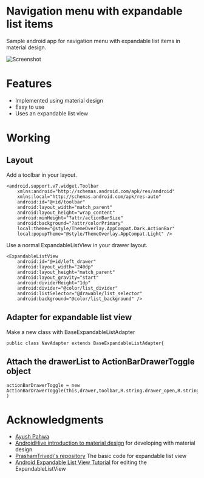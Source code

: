 # Navigation menu with expandable list items

Sample android app for navigation menu with expandable list items in material design.

![Screenshot](https://github.com/D8thReaper/android-navigation-menu-expandable/screen.jpg)


# Features

- Implemented using material design
- Easy to use
- Uses an expandable list view


# Working

## Layout 
Add a toolbar in your layout.

	<android.support.v7.widget.Toolbar 
		xmlns:android="http://schemas.android.com/apk/res/android"
    	xmlns:local="http://schemas.android.com/apk/res-auto"
    	android:id="@+id/toolbar"
    	android:layout_width="match_parent"
    	android:layout_height="wrap_content"
    	android:minHeight="?attr/actionBarSize"
    	android:background="?attr/colorPrimary"
    	local:theme="@style/ThemeOverlay.AppCompat.Dark.ActionBar"
    	local:popupTheme="@style/ThemeOverlay.AppCompat.Light" />	

Use a normal ExpandableListView in your drawer layout.

	<ExpandableListView
		android:id="@+id/left_drawer"
		android:layout_width="240dp"
    	android:layout_height="match_parent"
		android:layout_gravity="start"
		android:dividerHeight="1dp"
        android:divider="@color/list_divider"
		android:listSelector="@drawable/list_selector"
		android:background="@color/list_background" /> 
 
## Adapter for expandable list view

Make a new class with BaseExpandableListAdapter

	public class NavAdapter extends BaseExpandableListAdapter{

## Attach the drawerList to ActionBarDrawerToggle object

	actionBarDrawerToggle = new ActionBarDrawerToggle(this,drawer,toolbar,R.string.drawer_open,R.string.drawer_close )
   

# Acknowledgments


- [Ayush Pahwa](github.com/D8thReaper)
- [AndroidHive introduction to material design](http://www.androidhive.info/2015/04/android-getting-started-with-material-design/) for developing with material design
- [PrashamTrivedi's repository](https://github.com/PrashamTrivedi/DrawerLayoutTest) The basic code for expandable list view
- [Android Expandable List View Tutorial](http://www.androidhive.info/2013/07/android-expandable-list-view-tutorial/) for editing the ExpandableListView

